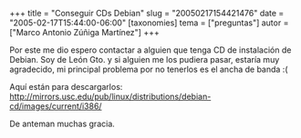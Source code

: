 +++
title = "Conseguir CDs Debian"
slug = "20050217154421476"
date = "2005-02-17T15:44:00-06:00"
[taxonomies]
tema = ["preguntas"]
autor = ["Marco Antonio Zúñiga Martínez"]
+++

Por este me dio espero contactar a alguien que tenga CD de instalación
de Debian. Soy de León Gto. y si alguien me los pudiera pasar, estaría
muy agradecido, mi principal problema por no tenerlos es el ancha de
banda :(

<!-- more -->
Aquí están para descargarlos:
http://mirrors.usc.edu/pub/linux/distributions/debian-cd/images/current/i386/

De anteman muchas gracia.

